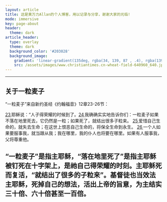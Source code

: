 ```yaml
---
layout: article
title: 这是黄万力Allan的个人博客，用以记录与分享，谢谢大家的光临!
mode: immersive
key: page-about
header:
  theme: dark
article_header:
  type: overlay
  theme: dark
  background_color: '#203028'
  background_image:
    gradient: 'linear-gradient(135deg, rgba(34, 139, 87 , .4), rgba(139, 34, 139, .4))'
    src: /assets/images/www.christiantimes.cn-wheat-field-640960_640.jpg
---
```

---
## 关于一粒麦子

“一粒麦子”来自新约圣经《约翰福音》12章23-26节：


[23 ](https://cnbible.com/john/12-23.htm)耶稣说：“人子得荣耀的时候到了。[24 ](https://cnbible.com/john/12-24.htm)我确确实实地告诉你们：一粒麦子如果不落在地里死去，它仍然是一粒；如果死了，就结出很多子粒来。 [25 ](https://cnbible.com/john/12-25.htm)爱惜自己生命的，就失去生命；在这世上恨恶自己生命的，将保全生命到永生。 [26 ](https://cnbible.com/john/12-26.htm)一个人如果要服事我，就当跟从我；我在哪里，我的仆人也将要在哪里。如果有人服事我，父将尊重他。

“一粒麦子”是指主耶稣，“落在地里死了”是指主耶稣被钉死在十字架上，是祂自己得荣耀的时刻。主耶稣死而复活，“就结出了很多的子粒来”。基督徒也当效法主耶稣，死掉自己的想法，活出上帝的旨意，为主结实三十倍、六十倍甚至一百倍。
---


